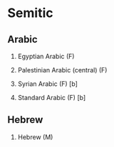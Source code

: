 # Semitic
## Arabic
1. Egyptian Arabic (F)

2. Palestinian Arabic (central) (F)

3. Syrian Arabic (F) [b]

4. Standard Arabic (F) [b]

## Hebrew
1. Hebrew (M)
